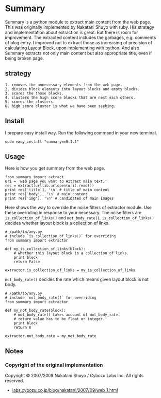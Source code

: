 Summary
=======

Summary is a python module to extract main content from the web page. 
This was originally implemented by Nakatani Shuyo with ruby. 
His strategy and implementation about extraction is great. But there is room for improvement. 
The extracted content includes the garbages, e.g. comments of blog entry. 
I improved not to extract those as increasing of precision of calculating Layout Block, upon implementing with python. 
And also Summary extracts not only main content but also appropriate title, even if being broken page.


## strategy

```
1. removes the unnecessary elements from the web page.
2. divides block elements into layout blocks and empty blocks.
3. scores the those blocks.
4. clusters the high score blocks that are next each others.
5. scores the clusters.
6. high score cluster is what we have been seeking. 
```

## Install

I prepare easy install way. Run the following command in your new terminal.

```
sudo easy_install "summary==0.1.1"
```

## Usage

Here is how you get summary from the web page.

```
from summary import extract
uri = 'web page you want to extract main text.'
res = extract(urllib.urlopen(uri).read())
print res['title'], '\n' # title of main content
print res['body'], '\n' # main content
print res['img'], '\n' # candidates of main images
```

Here shows the way to override the noise filters of extractor module. Use these overriding in response to your necessary. 
The noise filters are `is_collection_of_links()` and `not_body_rate()`. 
`is_collection_of_links()` decides whether layout block is a collection of links.

```
# /path/to/any.py
# include `is_collection_of_links()` for overriding
from summary import extractor

def my_is_collection_of_links(block):
    # whether this layout block is a collection of links.
    print block
    return False

extractor.is_collection_of_links = my_is_collection_of_links
```

`not_body_rate()` decides the rate which means given layout block is not body.

```
# /path/to/any.py
# include `not_body_rate()` for overriding
from summary import extractor

def my_not_body_rate(block):
    # not_body_rate() takes account of not_body_rate.
    # return value has to be float or integer.
    print block
    return 0

extractor.not_body_rate = my_not_body_rate
```

## Notes

### Copyright of the original implementation

Copyright © 2007/2008 Nakatani Shuyo / Cybozu Labs Inc. All rights reserved.

* [labs.cybozu.co.jp/blog/nakatani/2007/09/web_1.html](http://labs.cybozu.co.jp/blog/nakatani/2007/09/web_1.html)

